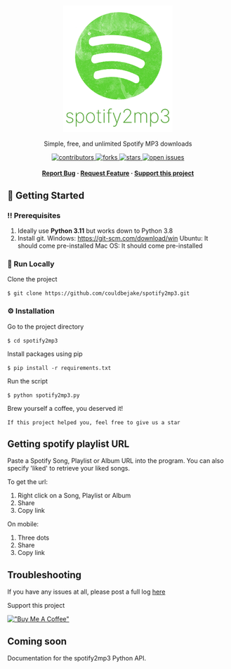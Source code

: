 <div align="center">


  <img src="assets/logo.png" alt="logo" width="250" height="auto" />  
  <p>
    Simple, free, and unlimited Spotify MP3 downloads
  </p>
  
  
<!-- Badges -->
<p>
  <a href="https://github.com/couldbejake/spotify2mp3/graphs/contributors">
    <img src="https://img.shields.io/github/contributors/couldbejake/spotify2mp3" alt="contributors" />
  </a>

  <!--
  <a href="">
    <img src="https://img.shields.io/github/last-commit/couldbejake/spotify2mp3" alt="last update" />
  </a>
  -->
  
  <a href="https://github.com/couldbejake/spotify2mp3/network/members">
    <img src="https://img.shields.io/github/forks/couldbejake/spotify2mp3" alt="forks" />
  </a>
  
  <a href="https://github.com/couldbejake/spotify2mp3/stargazers">
    <img src="https://img.shields.io/github/stars/couldbejake/spotify2mp3" alt="stars" />
  </a>
  
  <a href="https://github.com/couldbejake/spotify2mp3/issues/">
    <img src="https://img.shields.io/github/issues/couldbejake/spotify2mp3" alt="open issues" />
  </a>
  
  <!--
  <a href="https://github.com/couldbejake/awesome-readme-template/blob/master/LICENSE">
    <img src="https://img.shields.io/github/license/couldbejake/awesome-readme-template.svg" alt="license" />
  </a>-->
</p>
   
<h4>
    <a href="https://github.com/couldbejake/spotify2mp3/issues">Report Bug</a>
  <span> · </span>
    <a href="https://github.com/couldbejake/spotify2mp3/issues/new">Request Feature</a>
  <span> · </span>
    <a href="https://www.buymeacoffee.com/couldbejake">Support this project</a>
  </h4>
</div>

<!-- Getting Started -->
## 	:toolbox: Getting Started

<!-- Prerequisites -->
### :bangbang: Prerequisites

1. Ideally use **Python 3.11** but works down to Python 3.8
2. Install git.
   Windows: https://git-scm.com/download/win
   Ubuntu: It should come pre-installed
   Mac OS: It should come pre-installed

<!-- Run Locally -->
### :running: Run Locally

Clone the project

`$ git clone https://github.com/couldbejake/spotify2mp3.git`

<!-- Installation -->
### :gear: Installation

Go to the project directory

`$ cd spotify2mp3 `

Install packages using pip

`$ pip install -r requirements.txt`

Run the script

`$ python spotify2mp3.py`

Brew yourself a coffee, you deserved it!

`If this project helped you, feel free to give us a star`

## Getting spotify playlist URL

Paste a Spotify Song, Playlist or Album URL into the program. You can also specify 'liked' to retrieve your liked songs.

To get the url:

1. Right click on a Song, Playlist or Album
2. Share
3. Copy link

On mobile:

1. Three dots
2. Share
3. Copy link

## Troubleshooting

If you have any issues at all, please post a full log <a href="https://github.com/couldbejake/spotify2mp3/issues">here</a>

Support this project

[!["Buy Me A Coffee"](https://www.buymeacoffee.com/assets/img/custom_images/orange_img.png)](https://www.buymeacoffee.com/couldbejake)

## Coming soon

Documentation for the spotify2mp3 Python API.
